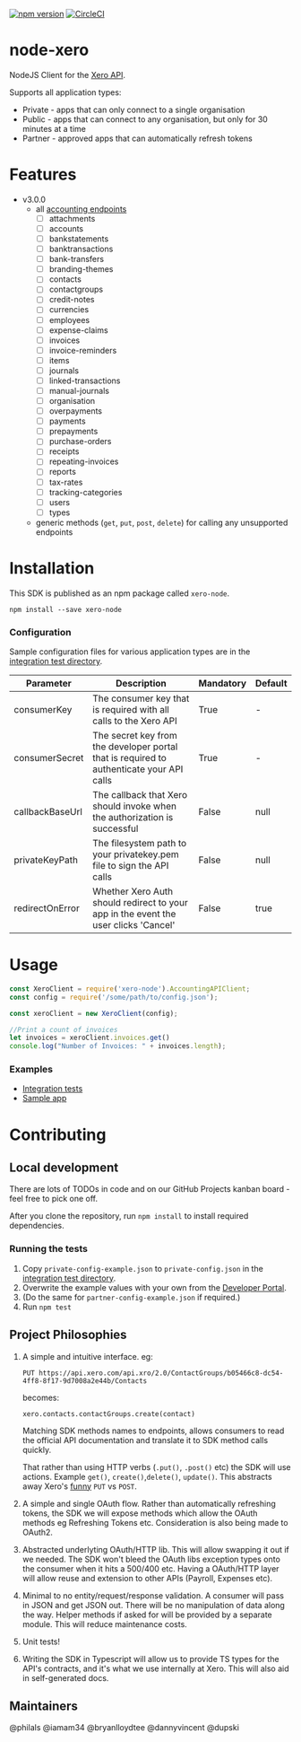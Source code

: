 [![npm version](https://badge.fury.io/js/xero-node.svg)](https://badge.fury.io/js/xero-node)
[![CircleCI](https://circleci.com/gh/XeroAPI/xero-node/tree/v3.svg?style=svg)](https://circleci.com/gh/XeroAPI/xero-node/tree/v3)

# node-xero

NodeJS Client for the [Xero API](http://developer.xero.com).

Supports all application types:

* Private - apps that can only connect to a single organisation
* Public - apps that can connect to any organisation, but only for 30 minutes at a time
* Partner - approved apps that can automatically refresh tokens

<!-- [API Reference](https://xeroapi.github.io/xero-node/). -->

# Features

- v3.0.0
	- all [accounting endpoints](https://developer.xero.com/documentation/api/api-overview)
		- [ ] attachments
		- [ ] accounts
		- [ ] bankstatements
		- [ ] banktransactions
		- [ ] bank-transfers
		- [ ] branding-themes
		- [ ] contacts
		- [ ] contactgroups
		- [ ] credit-notes
		- [ ] currencies
		- [ ] employees
		- [ ] expense-claims
		- [ ] invoices
		- [ ] invoice-reminders
		- [ ] items
		- [ ] journals
		- [ ] linked-transactions
		- [ ] manual-journals
		- [ ] organisation
		- [ ] overpayments
		- [ ] payments
		- [ ] prepayments
		- [ ] purchase-orders
		- [ ] receipts
		- [ ] repeating-invoices
		- [ ] reports
		- [ ] tax-rates
		- [ ] tracking-categories
		- [ ] users
		- [ ] types
	- generic methods (`get`, `put`, `post`, `delete`) for calling any unsupported endpoints

# Installation

This SDK is published as an npm package called `xero-node`.

```npm install --save xero-node```

### Configuration

Sample configuration files for various application types are in the [integration test directory](src/__integration_tests__).

| Parameter            | Description                                                                              | Mandatory | Default |
|----------------------|------------------------------------------------------------------------------------------|-----------|---------|
| consumerKey          | The consumer key that is required with all calls to the Xero API                         | True      | - |
| consumerSecret       | The secret key from the developer portal that is required to authenticate your API calls | True      | - |
| callbackBaseUrl      | The callback that Xero should invoke when the authorization is successful               	  | False     | null |
| privateKeyPath       | The filesystem path to your privatekey.pem file to sign the API calls                    | False     | null |
| redirectOnError      | Whether Xero Auth should redirect to your app in the event the user clicks 'Cancel'      | False     | true |

# Usage

```javascript
const XeroClient = require('xero-node').AccountingAPIClient;
const config = require('/some/path/to/config.json');

const xeroClient = new XeroClient(config);

//Print a count of invoices
let invoices = xeroClient.invoices.get()
console.log("Number of Invoices: " + invoices.length);
```

### Examples

- [Integration tests](src/__integration_tests__)
- [Sample app](https://github.com/XeroAPI/xero-node-sample-app)

# Contributing

## Local development

There are lots of TODOs in code and on our GitHub Projects kanban board - feel free to pick one off.

After you clone the repository, run `npm install` to install required dependencies.

### Running the tests
1. Copy `private-config-example.json` to `private-config.json` in the [integration test directory](src/__integration_tests__).
2. Overwrite the example values with your own from the [Developer Portal](https://developer.xero.com/myapps).
3. (Do the same for `partner-config-example.json` if required.)
4. Run `npm test`

## Project Philosophies

1. A simple and intuitive interface.
   eg:

    `PUT https://api.xero.com/api.xro/2.0/ContactGroups/b05466c8-dc54-4ff8-8f17-9d7008a2e44b/Contacts`

    becomes:

    `xero.contacts.contactGroups.create(contact)`

    Matching SDK methods names to endpoints, allows consumers to read the official API documentation and translate it to SDK method calls quickly.

    That rather than using HTTP verbs (`.put()`, `.post()` etc) the SDK will use actions. Example `get()`, `create()`,`delete()`, `update()`. This abstracts away Xero's [funny](https://developer.xero.com/documentation/api/requests-and-responses) `PUT` vs `POST`.

2. A simple and single OAuth flow. Rather than automatically refreshing tokens, the SDK we will expose methods which allow the OAuth methods eg Refreshing Tokens etc. Consideration is also being made to OAuth2.

3. Abstracted underlyting OAuth/HTTP lib. This will allow swapping it out if we needed. The SDK won't bleed the OAuth libs exception types onto the consumer when it hits a 500/400 etc. Having a OAuth/HTTP layer will allow reuse and extension to other APIs (Payroll, Expenses etc).

5. Minimal to no entity/request/response validation. A consumer will pass in JSON and get JSON out. There will be no manipulation of data along the way. Helper methods if asked for will be provided by a separate module. This will reduce maintenance costs.

4. Unit tests!

5. Writing the SDK in Typescript will allow us to provide TS types for the API's contracts, and it's what we use internally at Xero. This will also aid in self-generated docs.

## Maintainers
@philals @iamam34 @bryanlloydtee @dannyvincent @dupski
